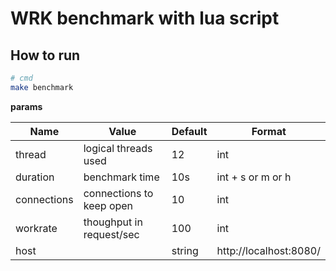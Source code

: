 # WRK benchmark with lua script

## How to run

```sh
# cmd
make benchmark

```
**params**

|Name|Value|Default|Format|
|-|-|-|-|
|thread|logical threads used|12|int|
|duration|benchmark time|10s|int + s or m or h|
|connections|connections to keep open|10|int|
|workrate|thoughput in request/sec|100|int|
|host||string|http://localhost:8080/|
